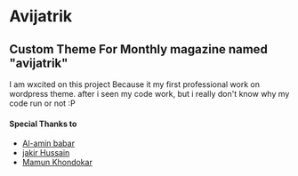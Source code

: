 <h1>Avijatrik</h1>
<h2>Custom Theme For Monthly magazine named "avijatrik"</h2>

<p>I am wxcited on this project Because it my first professional work on wordpress theme. after i seen my code work,  but i really  don't know why my code  run or not :P</p>

<h4>Special Thanks to</h4>
<ul>
  <li><a target="_new" href="http://babar.im">Al-amin babar</a></li>
  <li><a target="_new" href="http://jakir.me">jakir Hussain</a></li>
  <li><a target="_new" href="#">Mamun Khondokar</a></li>
</ul>

